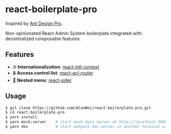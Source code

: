 # react-boilerplate-pro

Inspired by [Ant Design Pro](https://pro.ant.design/).

Non-opinionated React Admin System boilerplate integrated with decentralized composable features.

## Features
* :globe_with_meridians: **Internationalization**: [react-intl-context](https://github.com/AlanWei/react-intl-context)
* :lock: **Access control list**: [react-acl-router](https://github.com/AlanWei/react-acl-router)
* :memo: **Nested menu**: [react-sider](https://github.com/AlanWei/react-sider)

## Usage
```bash
$ git clone https://github.com/AlanWei/react-boilerplate-pro.git
$ cd react-boilerplate-pro
$ yarn install
$ yarn mock:server    # start mock data server at http://localhost:3000
$ yarn dev            # start webpack-dev-server in another terminal window at http://localhost:8080
```